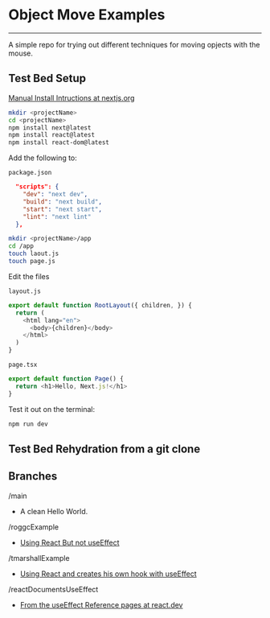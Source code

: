 # Object Move Examples
---
A simple repo for trying out different techniques for moving opjects with the mouse.

## Test Bed Setup

[Manual Install Intructions at nextjs.org](https://nextjs.org/docs/getting-started/installation#manual-installation)

```bash
mkdir <projectName>
cd <projectName>
npm install next@latest
npm install react@latest
npm install react-dom@latest
```
Add the following to:

`package.json`

```json
  "scripts": {
    "dev": "next dev",
    "build": "next build",
    "start": "next start",
    "lint": "next lint"
  },
```

```bash
mkdir <projectName>/app
cd /app
touch laout.js
touch page.js
```
Edit the files

`layout.js`
```js
export default function RootLayout({ children, }) {
  return (
    <html lang="en">
      <body>{children}</body>
    </html>
  )
}
```

`page.tsx`
```js
export default function Page() {
  return <h1>Hello, Next.js!</h1>
}
```
Test it out on the terminal:
```bash
npm run dev
```
## Test Bed Rehydration from a git clone

## Branches 
/main
- A clean Hello World.

/roggcExample
- [Using React But not useEffect](https://dev.to/roggc/how-to-continuously-drag-an-element-in-react-with-javascript-4fon)

/tmarshallExample
- [Using React and creates his own hook with useEffect](https://javascript.plainenglish.io/how-to-make-a-simple-custom-usedrag-react-hook-6b606d45d353)

/reactDocumentsUseEffect
- [From the useEffect Reference pages at react.dev](https://react.dev/reference/react/useEffect#my-effect-runs-twice-when-the-component-mounts)